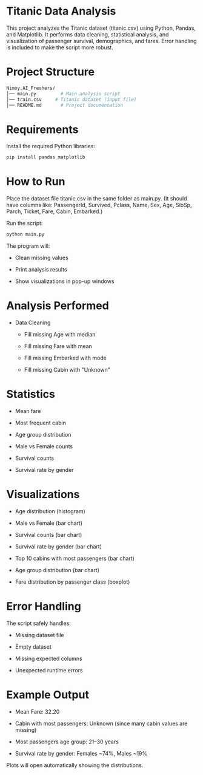 # Titanic Data Analysis 

This project analyzes the Titanic dataset (titanic.csv) using Python, Pandas, and Matplotlib.
It performs data cleaning, statistical analysis, and visualization of passenger survival, demographics, and fares.
Error handling is included to make the script more robust.

 # Project Structure
 ```sh
Nimoy.AI_Freshers/
│── main.py         # Main analysis script
│── train.csv     # Titanic dataset (input file)
│── README.md       # Project documentation
```
# Requirements

Install the required Python libraries:
```sh
pip install pandas matplotlib
```
# How to Run

Place the dataset file titanic.csv in the same folder as main.py.
(It should have columns like: PassengerId, Survived, Pclass, Name, Sex, Age, SibSp, Parch, Ticket, Fare, Cabin, Embarked.)

Run the script:
```sh
python main.py
```

The program will:

- Clean missing values

- Print analysis results

- Show visualizations in pop-up windows

# Analysis Performed

- Data Cleaning

  - Fill missing Age with median

  - Fill missing Fare with mean

  - Fill missing Embarked with mode

  - Fill missing Cabin with "Unknown"

# Statistics

- Mean fare

- Most frequent cabin

- Age group distribution

- Male vs Female counts

- Survival counts

- Survival rate by gender

# Visualizations

- Age distribution (histogram)

- Male vs Female (bar chart)

- Survival counts (bar chart)

- Survival rate by gender (bar chart)

- Top 10 cabins with most passengers (bar chart)

- Age group distribution (bar chart)

- Fare distribution by passenger class (boxplot)

# Error Handling

The script safely handles:

- Missing dataset file

- Empty dataset

- Missing expected columns

- Unexpected runtime errors

 # Example Output

- Mean Fare: 32.20

- Cabin with most passengers: Unknown (since many cabin values are missing)

- Most passengers age group: 21–30 years

- Survival rate by gender: Females ~74%, Males ~19%

Plots will open automatically showing the distributions.
